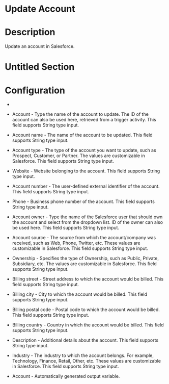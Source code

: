 ﻿# Update Account

# Description

Update an account in Salesforce.

# Untitled Section

# Configuration

* 
* Account - Type the name of the account to update. The ID of the account can also be used here, retrieved from a trigger activity. This field supports String type input.
* Account name - The name of the account to be updated. This field supports String type input.
* Account type - The type of the account you want to update, such as Prospect, Customer, or Partner. The values are customizable in Salesforce. This field supports String type input.
* Website - Website belonging to the account. This field supports String type input.
* Account number - The user-defined external identifier of the account. This field supports String type input.
* Phone - Business phone number of the account. This field supports String type input.







* Account owner - Type the name of the Salesforce user that should own the account and select from the dropdown list. ID of the owner can also be used here. This field supports String type input.
* Account source - The source from which the account/company was received, such as Web, Phone, Twitter, etc. These values are customizable in Salesforce. This field supports String type input.
* Ownership - Specifies the type of Ownership, such as Public, Private, Subsidiary, etc. The values are customizable in Salesforce. This field supports String type input.
* Billing street - Street address to which the account would be billed. This field supports String type input.
* Billing city - City to which the account would be billed. This field supports String type input.
* Billing postal code - Postal code to which the account would be billed. This field supports String type input.
* Billing country - Country in which the account would be billed. This field supports String type input.
* Description - Additional details about the account. This field supports String type input.
* Industry - The industry to which the account belongs. For example, Technology, Finance, Retail, Other, etc. These values are customizable in Salesforce. This field supports String type input.



* Account - Automatically generated output variable.
